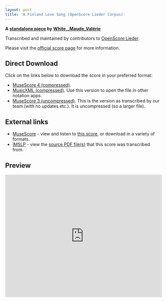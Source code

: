 ```yaml
---
layout: post
title: 'A Finland Love Song (OpenScore Lieder Corpus)'
---
```


__A [standalone piece](https://fourscoreandmore.org/openscore/lieder/White%2C_Maude_Val%C3%A9rie/_/) by [White,_Maude_Valérie](https://fourscoreandmore.org/openscore/lieder/White%2C_Maude_Val%C3%A9rie)__

Transcribed and maintained by contributors to [OpenScore Lieder].

Please visit the [official score page] for more information.

[official score page]: https://musescore.com/openscore-lieder-corpus/scores/6230361
[OpenScore Lieder]: https://musescore.com/openscore-lieder-corpus

## Direct Download

Click on the links below to download the score in your preferred format:
- [MuseScore 4 (compressed)](https://fourscoreandmore.org/openscore/lieder/White%2C_Maude_Val%C3%A9rie/_/A_Finland_Love_Song.mscz).
- [MusicXML (compressed)](https://fourscoreandmore.org/openscore/lieder/White%2C_Maude_Val%C3%A9rie/_/A_Finland_Love_Song.mxl). Use this version to open the file in other notation apps.
- [MuseScore 3 (uncompressed)](https://raw.githubusercontent.com/OpenScore/Lieder/refs/heads/main/scores/White%2C_Maude_Val%C3%A9rie/_/A_Finland_Love_Song/lc6230361.mscx). This is the version as transcribed by our team (with no updates etc.). It is uncompressed (so a larger file).

## External links

- [MuseScore] - view and listen to [this score][MuseScore], or download in a variety of formats.
- [IMSLP] - view the [source PDF file(s)][IMSLP] that this score was transcribed from.

[MuseScore]: https://musescore.com/score/6230361
[IMSLP]: https://imslp.org/wiki/Special:ReverseLookup/629935

## Preview

<iframe width="100%" height="394" src="https://musescore.com/openscore-lieder-corpus/scores/6230361/embed" frameborder="0" allowfullscreen allow="autoplay; fullscreen"></iframe>
